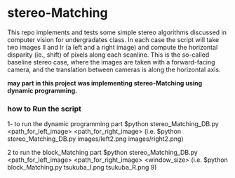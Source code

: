 # stereo-Matching
This repo implements and tests some simple stereo algorithms discussed in computer vision for undergradates class. In each case the script will take two images Il and Ir (a left and a right image) and compute the horizontal disparity (ie., shift) of pixels along each scanline. This is the so-called baseline stereo case, where the images are taken with a forward-facing camera, and the translation between cameras is along the horizontal axis.

**may part in this project was implementing stereo-Matching using dynamic programming.**

### how to Run the script
  1- to run the dynamic programming part $python stereo_Matching_DB.py <path_for_left_image> <path_for_right_image> 
  (i.e. $python stereo_Matching_DB.py images/left2.png images/right2.png)
  
  2 to run the block_Matching part $python stereo_Matching_DB.py <path_for_left_image> <path_for_right_image> <window_size>
  (i.e. $python block_Matching.py tsukuba_l.png tsukuba_R.png 9)
 
